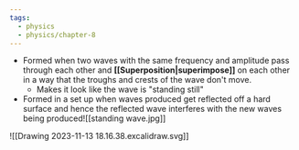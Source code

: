 ```yaml
---
tags:
  - physics
  - physics/chapter-8
---
```


- Formed when two waves with the same frequency and amplitude pass through each other and **[[Superposition|superimpose]]** on each other in a way that the troughs and crests of the wave don't move.
	- Makes it look like the wave is "standing still"
- Formed in a set up when waves produced get reflected off a hard surface and hence the reflected wave interferes with the new waves being produced![[standing wave.jpg]]

![[Drawing 2023-11-13 18.16.38.excalidraw.svg]]